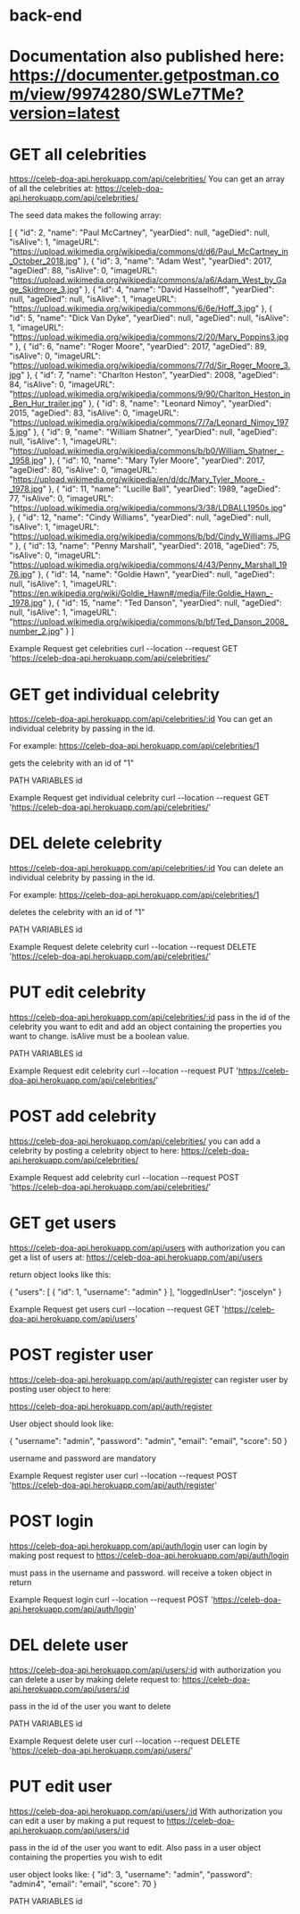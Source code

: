 # back-end

# Documentation also published here: https://documenter.getpostman.com/view/9974280/SWLe7TMe?version=latest


# GET all celebrities

https://celeb-doa-api.herokuapp.com/api/celebrities/
You can get an array of all the celebrities at: https://celeb-doa-api.herokuapp.com/api/celebrities/

The seed data makes the following array:

[ { "id": 2, "name": "Paul McCartney", "yearDied": null, "ageDied": null, "isAlive": 1, "imageURL": "https://upload.wikimedia.org/wikipedia/commons/d/d6/Paul_McCartney_in_October_2018.jpg" }, { "id": 3, "name": "Adam West", "yearDied": 2017, "ageDied": 88, "isAlive": 0, "imageURL": "https://upload.wikimedia.org/wikipedia/commons/a/a6/Adam_West_by_Gage_Skidmore_3.jpg" }, { "id": 4, "name": "David Hasselhoff", "yearDied": null, "ageDied": null, "isAlive": 1, "imageURL": "https://upload.wikimedia.org/wikipedia/commons/6/6e/Hoff_3.jpg" }, { "id": 5, "name": "Dick Van Dyke", "yearDied": null, "ageDied": null, "isAlive": 1, "imageURL": "https://upload.wikimedia.org/wikipedia/commons/2/20/Mary_Poppins3.jpg" }, { "id": 6, "name": "Roger Moore", "yearDied": 2017, "ageDied": 89, "isAlive": 0, "imageURL": "https://upload.wikimedia.org/wikipedia/commons/7/7d/Sir_Roger_Moore_3.jpg" }, { "id": 7, "name": "Charlton Heston", "yearDied": 2008, "ageDied": 84, "isAlive": 0, "imageURL": "https://upload.wikimedia.org/wikipedia/commons/9/90/Charlton_Heston_in_Ben_Hur_trailer.jpg" }, { "id": 8, "name": "Leonard Nimoy", "yearDied": 2015, "ageDied": 83, "isAlive": 0, "imageURL": "https://upload.wikimedia.org/wikipedia/commons/7/7a/Leonard_Nimoy_1975.jpg" }, { "id": 9, "name": "William Shatner", "yearDied": null, "ageDied": null, "isAlive": 1, "imageURL": "https://upload.wikimedia.org/wikipedia/commons/b/b0/William_Shatner_-_1958.jpg" }, { "id": 10, "name": "Mary Tyler Moore", "yearDied": 2017, "ageDied": 80, "isAlive": 0, "imageURL": "https://upload.wikimedia.org/wikipedia/en/d/dc/Mary_Tyler_Moore_-_1978.jpg" }, { "id": 11, "name": "Lucille Ball", "yearDied": 1989, "ageDied": 77, "isAlive": 0, "imageURL": "https://upload.wikimedia.org/wikipedia/commons/3/38/LDBALL1950s.jpg" }, { "id": 12, "name": "Cindy Williams", "yearDied": null, "ageDied": null, "isAlive": 1, "imageURL": "https://upload.wikimedia.org/wikipedia/commons/b/bd/Cindy_Williams.JPG" }, { "id": 13, "name": "Penny Marshall", "yearDied": 2018, "ageDied": 75, "isAlive": 0, "imageURL": "https://upload.wikimedia.org/wikipedia/commons/4/43/Penny_Marshall_1976.jpg" }, { "id": 14, "name": "Goldie Hawn", "yearDied": null, "ageDied": null, "isAlive": 1, "imageURL": "https://en.wikipedia.org/wiki/Goldie_Hawn#/media/File:Goldie_Hawn_-_1978.jpg" }, { "id": 15, "name": "Ted Danson", "yearDied": null, "ageDied": null, "isAlive": 1, "imageURL": "https://upload.wikimedia.org/wikipedia/commons/b/bf/Ted_Danson_2008_number_2.jpg" } ]



Example Request
get celebrities
curl --location --request GET 'https://celeb-doa-api.herokuapp.com/api/celebrities/'



# GET get individual celebrity
https://celeb-doa-api.herokuapp.com/api/celebrities/:id
You can get an individual celebrity by passing in the id.

For example: https://celeb-doa-api.herokuapp.com/api/celebrities/1

gets the celebrity with an id of "1"

PATH VARIABLES
id

Example Request
get individual celebrity
curl --location --request GET 'https://celeb-doa-api.herokuapp.com/api/celebrities/'


# DEL delete celebrity
https://celeb-doa-api.herokuapp.com/api/celebrities/:id
You can delete an individual celebrity by passing in the id.

For example: https://celeb-doa-api.herokuapp.com/api/celebrities/1

deletes the celebrity with an id of "1"

PATH VARIABLES
id

Example Request
delete celebrity
curl --location --request DELETE 'https://celeb-doa-api.herokuapp.com/api/celebrities/'


# PUT edit celebrity
https://celeb-doa-api.herokuapp.com/api/celebrities/:id
pass in the id of the celebrity you want to edit and add an object containing the properties you want to change. isAlive must be a boolean value.

PATH VARIABLES
id

Example Request
edit celebrity
curl --location --request PUT 'https://celeb-doa-api.herokuapp.com/api/celebrities/'



# POST add celebrity
https://celeb-doa-api.herokuapp.com/api/celebrities/
you can add a celebrity by posting a celebrity object to here: https://celeb-doa-api.herokuapp.com/api/celebrities/



Example Request
add celebrity
curl --location --request POST 'https://celeb-doa-api.herokuapp.com/api/celebrities/'



# GET get users
https://celeb-doa-api.herokuapp.com/api/users
with authorization you can get a list of users at: https://celeb-doa-api.herokuapp.com/api/users

return object looks like this:

{ "users": [ { "id": 1, "username": "admin" } ], "loggedInUser": "joscelyn" }



Example Request
get users
curl --location --request GET 'https://celeb-doa-api.herokuapp.com/api/users'



# POST register user
https://celeb-doa-api.herokuapp.com/api/auth/register
can register user by posting user object to here:

https://celeb-doa-api.herokuapp.com/api/auth/register

User object should look like:

{ "username": "admin", "password": "admin", "email": "email", "score": 50 }

username and password are mandatory



Example Request
register user
curl --location --request POST 'https://celeb-doa-api.herokuapp.com/api/auth/register'


# POST login
https://celeb-doa-api.herokuapp.com/api/auth/login
user can login by making post request to https://celeb-doa-api.herokuapp.com/api/auth/login

must pass in the username and password. will receive a token object in return



Example Request
login
curl --location --request POST 'https://celeb-doa-api.herokuapp.com/api/auth/login'


# DEL delete user
https://celeb-doa-api.herokuapp.com/api/users/:id
with authorization you can delete a user by making delete request to: https://celeb-doa-api.herokuapp.com/api/users/:id

pass in the id of the user you want to delete

PATH VARIABLES
id

Example Request
delete user
curl --location --request DELETE 'https://celeb-doa-api.herokuapp.com/api/users/'



# PUT edit user
https://celeb-doa-api.herokuapp.com/api/users/:id
With authorization you can edit a user by making a put request to https://celeb-doa-api.herokuapp.com/api/users/:id

pass in the id of the user you want to edit. Also pass in a user object containing the properties you wish to edit

user object looks like: { "id": 3, "username": "admin", "password": "admin4", "email": "email", "score": 70 }

PATH VARIABLES
id
